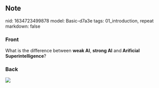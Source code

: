 ## Note
nid: 1634723499878
model: Basic-d7a3e
tags: 01_introduction, repeat
markdown: false

### Front
What is the difference between <b>weak AI</b>, <b>strong AI</b> and<b> Arificial Superintelligence</b>?

### Back
<img src="paste-32bd198525ecb6ba96cc39c3e45287e057285e8d.jpg">
